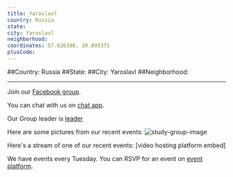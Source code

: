 ```yaml
---
title: Yaroslavl
country: Russia
state: 
city: Yaroslavl
neighborhood: 
coordinates: 57.626388, 39.893371
plusCode:
---
```


##Country: Russia
##State: 
##City: Yaroslavl
##Neighborhood: 
*****
Join our [Facebook group](https://www.facebook.com/groups/free.code.camp.yaroslavl).

You can chat with us on [chat app]().

Our Group leader is [leader]()

Here are some pictures from our recent events:
![study-group-image]()

Here's a stream of one of our recent events:
[video hosting platform embed]

We have events every Tuesday. You can RSVP for an event on [event platform]().
